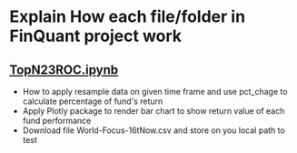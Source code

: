 # Explain How  each file/folder in  FinQuant project work
## [TopN23ROC.ipynb](https://github.com/technqvi/FinQuant/blob/master/TopN23ROC.ipynb)
*  How to apply resample data on given time frame and use pct_chage to calculate percentage of fund's return 
*  Apply Plotly package to render bar chart to show return value of each fund performance 
*  Download file World-Focus-16tNow.csv and store on you local path to test
